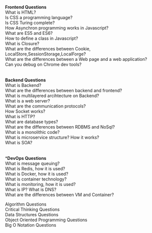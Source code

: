 **Frontend Questions**<br />
What is HTML?<br/>
Is CSS a programming language?<br/>
Is CSS Turing complete?<br/>
How Asynchron programming works in Javascript?<br/>
What are ES5 and ES6?<br/>
How to define a class in Javascript?<br/>
What is Closure?<br/>
What are the differences between Cookie, LocalStore,SessionStorage,LocalForge?<br/>
What are the differences between a Web page and a web application?<br/>
Can you debug on Chrome dev tools?<br/>
<br/>
<br/>
**Backend Questions**<br/>
What is Backend?<br/>
What are the differences between backend and frontend? <br/>
What is multilayered arcihtecture on Backend?<br/>
What is a web server?<br/>
What are the communication protocols?<br/>
How Socket works?<br/>
What is HTTP? <br/>
What are database types?<br/>
What are the differences between RDBMS and NoSql?<br/>
What is a  monolithic code?<br/>
What is microservice structure? How it works? <br/>
What is SOA? <br/>
<br/>
<br/>
***DevOps Questions**<br/>
What is message queuing?<br/>
What is Redis, how it is used?<br/>
What is Docker, how it is used?<br/>
What is container technology?<br/>
What is monitoring, how it is used?<br/>
What is IP? What is DNS?<br/>
What are the differences between VM and Container?<br/>



Algorithm Questions<br/>
Critical Thinking Questions<br/>
Data Structures Questions<br/>
Object Oriented Programming Questions<br/>
Big O Notation Questions <br/>
